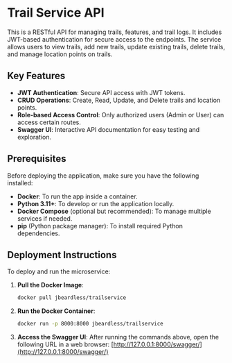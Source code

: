 # Trail Service API

This is a RESTful API for managing trails, features, and trail logs. It includes JWT-based authentication for secure access to the endpoints. The service allows users to view trails, add new trails, update existing trails, delete trails, and manage location points on trails.

## Key Features

- **JWT Authentication**: Secure API access with JWT tokens.
- **CRUD Operations**: Create, Read, Update, and Delete trails and location points.
- **Role-based Access Control**: Only authorized users (Admin or User) can access certain routes.
- **Swagger UI**: Interactive API documentation for easy testing and exploration.

## Prerequisites

Before deploying the application, make sure you have the following installed:

- **Docker**: To run the app inside a container.
- **Python 3.11+**: To develop or run the application locally.
- **Docker Compose** (optional but recommended): To manage multiple services if needed.
- **pip** (Python package manager): To install required Python dependencies.

## Deployment Instructions

To deploy and run the microservice:

1. **Pull the Docker Image**:
    ```bash
    docker pull jbeardless/trailservice
    ```

2. **Run the Docker Container**:
    ```bash
    docker run -p 8000:8000 jbeardless/trailservice
    ```

3. **Access the Swagger UI**:
   After running the commands above, open the following URL in a web browser:
   [http://127.0.0.1:8000/swagger/](http://127.0.0.1:8000/swagger/)
